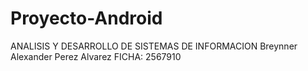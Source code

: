 # Proyecto-Android 
ANALISIS Y DESARROLLO DE SISTEMAS DE INFORMACION 
Breynner Alexander Perez Alvarez 
FICHA: 2567910
